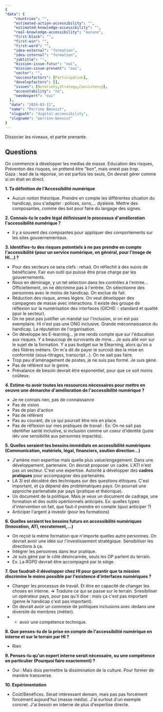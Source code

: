```yaml
---
{
"data": {
    "countries": "",
    "estimated-action-accessibility": "",
    "estimated-knowledge-accessibility": "",
    "real-knowledge-accessibility": "aucune",
    "first-block": "",
    "first-win": "",
    "first-word": "",
    "idea-external": "formation",
    "idea-internal": "formation",
    "jobtitle": "",
    "mission-issue-futur": "oui",
    "mission-issue-present": "oui",
    "sector": "",
    "successfactors": [Participation],
    "developfactors": [],
    "issues": [Notoriety,Strategy,Consistency],
    "accountability": "no",
    "needexpert": "oui"
  },
  "date": "2024-03-11",
  "name": "Perrine Benoist",
  "slugpath": "digital-accessibility",
  "slugname": "perrine-benoist"
}
---
```


Dissocier les niveaux, et partie prenante. 

## Questions

On commence à développer les medias de masse. 
Education des risques, Préventon des risques, on prétend être "bon", mais onest pas trop.  
Gaza : lead de la réponse, on est parfois les seuls, On devrait gérer comme si on était en direct.

**1. Ta définition de l'Accessibilité numérique**

 - Aucun notion théorique. Prendre en compte les différentes situation du handicap, pou s'adapter : polices, sons,... dyslexie. Mettre des composantes, comme des bot pour faire du langage des signes.

**2. Connais-tu le cadre légal définissant le processus d'amélioration l'accessibilité numérique ?**

 - Il y a souvent des compsantes pour appliquer des comportements sur les sites gouvernementaux.


**3. Identifies-tu des risques potentiels à ne pas prendre en compte l'accessibilité (pour un service numérique, en général, pour l'image de HI...) ?**

 - Pour des secteurs ce sera clefs : rehad. On réflechit à des suivis de bénéficiaire. Fair eun outil qui puisse être prise charge par les gouvernements. 
 - Nous en déminage, y un tel sélection dans les contrôles à l'entrée... Officiellement, on ne décrimine pas à l'entrée. On sélectionne des personnes avec le moins de handicap. On exclue de fait.
 - Réduction des risque, armes légère. On veut développer des campagnes de masse avec interactions. Il existe des groupe de réflexion sur la numérisation des interfaces (GICHD :: standard et qualité ppur le secteur).
 - On ne peut pas justifier un mandat sur l'inclusion, si on est pas exemplaire. HI n'est pas une ONG inclusive. Grande méconnaissance du handicap. La réputation de l'organisation. 
 - On développe les E-learning... je me rends compte que sur l'éducation aux risques. Y a beaucoup de survivants de mine... Je suis allé voir sur le sujet de la formation. Y a pas budget sur le Elearning, alors qu'on a des filières métiers. On m'a dit de payer le surcoût des la mise en conformité (sous-titrages, transcript...). On ne sait pas faire. 
 - Trop peu d'aménagement de postes, je ne suis pas formé. Je suis géné. 
 - Pas de référent sur le genre.
 - Prévalance de besoin devrait être exponentiel, pour que ce soit moins coûteux.

**4. Estime-tu avoir toutes les ressources nécessaires pour mettre en oeuvre une démarche d'amélioration de l'accessibilité numérique ?**

 - Je ne connais rien, pas de connaissance
 - Pas de vision
 - Pas de plan d'action
 - Pas de référent
 - Pas au courant, de ce qui pourrait être mis en place.
 - Pas de réflexion sur mes pratiques de travail : 
   Ex: On ne sait pas identifier santé inclusive, si inclusion comme un coeur d'identité (juste dév une sensibilité aux personnes impactés). 
 
**5. Quelles seraient tes besoins immédiats en accessibilité numériques (Communication, matériels, légal, financiers, soutien direction...)**

 - J'amène mon expertise mais quelle plus value/engagement. Dans une développement, partenaire. On devrait proposer un cadre. L'ATI n'est pas un secteur. C'est une expertise. Autorité à développer des **cadres pratiques** pour accompagner des partenaires.
 - LA 3I est décoléré des techniques sur des questions éthiques. C'est important, et ça dépend des problématiques pays. On pourrait une approche partenatiale par pays (pratique et théorique).
 - Un document de la politique. Mais je veux un document de cadrage, une formation et des outils opértionnels anticipés.
  Ex: quelles types d'intervention on fait, que faut-il prendre en compte (quoi anticiper ?)
- Anticiper l'argent à investir (pour les formations)

**6. Quelles seraient tes besoins futurs en accessibilité numériques (Innovation, ATI, recrutement,...)**

 - On reçoit la même formation que n'importe quelles autre personnes. On devrait avoir une idée sur l'investissement stratégique. Sensibiliser les directions à ça.
 - Intégrer les personnes dans leur pratique.
 - Je suis géné par le côté désincarnée, seuls les OP parlent du terrain.
 - Ex. La RGPD devrait être accompagné par le siège.

**7. Que faudrait-il développer chez HI pour garantir que ta mission discrimine le moins possible par l'existence d'interfaces numériques ?**

 - Changer les processus de travail. Et être en capacité de changer les choses en interne. 
 => Traduire ce qui se passe sur le terrain. Snesibiliser un opérateur pays, pour pas qu'il dise : mais ça c'est pas important (genre le handicap c'est pas important).
 - On devrait avoir un commexe de politiques inclusions avec dedans une diversité de membres (métier).
 - + avoir une compétence technique.

**8. Que penses-tu de la prise en compte de l'accessibilité numérique en interne et sur le terrain par HI ?**

 - Rien

**9. Penses-tu qu'un expert interne serait nécessaire, ou une compétence en particulier (Pourquoi faire exactement) ?**

 - Oui : Mais dois permettre la dissimination de la culture. Pour former de manière transverse.

**10. Expérimentation**

 - Coût/Bénéfices. Serait intéressant demain, mais pas pas forcément forcément aujourd'hui (masse média). J'ai surtout d'un exemple concret. J'ai besoin en interne de plus d'expertise directe. 

